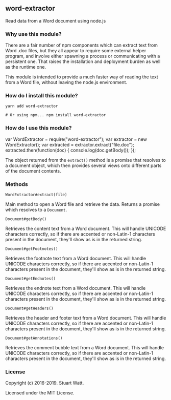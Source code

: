 ## word-extractor

Read data from a Word document using node.js

### Why use this module?

There are a fair number of npm components which can extract text from Word .doc
files, but they all appear to require some external helper program, and involve
either spawning a process or communicating with a persistent one. That raises
the installation and deployment burden as well as the runtime one.

This module is intended to provide a much faster way of reading the text from a
Word file, without leaving the node.js environment.

### How do I install this module?

```bash=
yarn add word-extractor

# Or using npm... npm install word-extractor
```

### How do I use this module?

var WordExtractor = require("word-extractor"); var extractor = new
WordExtractor(); var extracted = extractor.extract("file.doc");
extracted.then(function(doc) { console.log(doc.getBody()); });

The object returned from the `extract()` method is a promise that resolves to a
document object, which then provides several views onto different parts of the
document contents.

### Methods

`WordExtractor#extract(file)`

Main method to open a Word file and retrieve the data. Returns a promise which
resolves to a `Document`.

`Document#getBody()`

Retrieves the content text from a Word document. This will handle UNICODE
characters correctly, so if there are accented or non-Latin-1 characters
present in the document, they'll show as is in the returned string.

`Document#getFootnotes()`

Retrieves the footnote text from a Word document. This will handle UNICODE
characters correctly, so if there are accented or non-Latin-1 characters
present in the document, they'll show as is in the returned string.

`Document#getEndnotes()`

Retrieves the endnote text from a Word document. This will handle UNICODE
characters correctly, so if there are accented or non-Latin-1 characters
present in the document, they'll show as is in the returned string.

`Document#getHeaders()`

Retrieves the header and footer text from a Word document. This will handle
UNICODE characters correctly, so if there are accented or non-Latin-1
characters present in the document, they'll show as is in the returned string.

`Document#getAnnotations()`

Retrieves the comment bubble text from a Word document. This will handle
UNICODE characters correctly, so if there are accented or non-Latin-1
characters present in the document, they'll show as is in the returned string.

### License

Copyright (c) 2016-2019. Stuart Watt.

Licensed under the MIT License.
